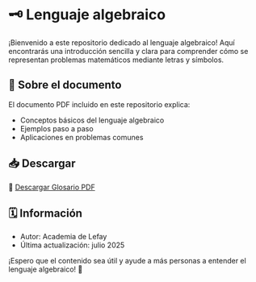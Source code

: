 
# 🗝️ Lenguaje algebraico

¡Bienvenido a este repositorio dedicado al lenguaje algebraico! Aquí encontrarás una introducción sencilla y clara para comprender cómo se representan problemas matemáticos mediante letras y símbolos.

## 📘 Sobre el documento

El documento PDF incluido en este repositorio explica:

- Conceptos básicos del lenguaje algebraico
- Ejemplos paso a paso
- Aplicaciones en problemas comunes

## 📥 Descargar

💾 [Descargar Glosario PDF](./Recursos/Glosario-Lenguaje-Algebraico-Academia-de-Lefay.pdf)



## 🗓️ Información

- Autor: Academia de Lefay
- Última actualización: julio 2025



¡Espero que el contenido sea útil y ayude a más personas a entender el lenguaje algebraico! 🚀
